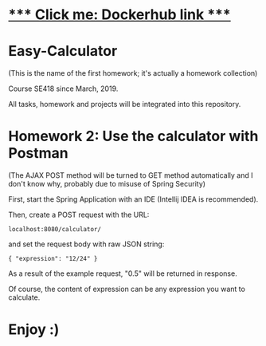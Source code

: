 <a href="https://hub.docker.com/r/hiddenme/easy-calculator">*** Click me: Dockerhub link ***</a>
===

# Easy-Calculator
(This is the name of the first homework; it's actually a homework collection)


Course SE418 since March, 2019.

All tasks, homework and projects will be integrated into this repository.

# Homework 2: Use the calculator with Postman
(The AJAX POST method will be turned to GET method automatically and I don't know why, probably due to misuse of Spring Security)

First, start the Spring Application with an IDE (Intellij IDEA is recommended).

Then, create a POST request with the URL:

<code>localhost:8080/calculator/</code>

and set the request body with raw JSON string:

<code>{
    "expression": "12/24"
}</code>

As a result of the example request, "0.5" will be returned in response.

Of course, the content of expression can be any expression you want to calculate.

Enjoy :)
=======
